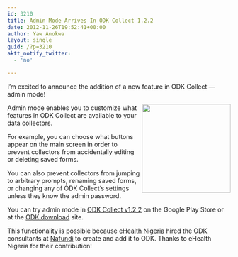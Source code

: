 ```yaml
---
id: 3210
title: Admin Mode Arrives In ODK Collect 1.2.2
date: 2012-11-26T19:52:41+00:00
author: Yaw Anokwa
layout: single
guid: /?p=3210
aktt_notify_twitter:
  - 'no'

---
```

I’m excited to announce the addition of a new feature in ODK Collect &#8212; admin mode!

<img src="/assets/wp-content/uploads/2012/11/admin-mode.png" alt="" width="200" align="right" />

Admin mode enables you to customize what features in ODK Collect are available to your data collectors.

For example, you can choose what buttons appear on the main screen in order to prevent collectors from accidentally editing or deleting saved forms.

You can also prevent collectors from jumping to arbitrary prompts, renaming saved forms, or changing any of ODK Collect’s settings unless they know the admin password.

You can try admin mode in [ODK Collect v1.2.2](https://play.google.com/store/apps/details?id=org.odk.collect.android) on the Google Play Store or at the [ODK download](https://code.google.com/p/opendatakit) site.

This functionality is possible because [eHealth Nigeria](http://ehealthnigeria.com) hired the ODK consultants at [Nafundi](http://nafundi.com) to create and add it to ODK. Thanks to eHealth Nigeria for their contribution!
